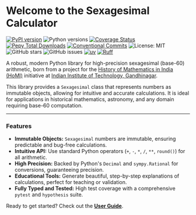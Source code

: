 # Welcome to the Sexagesimal Calculator

[![PyPI version](https://badge.fury.io/py/sexagesimal-calculator.svg)](https://badge.fury.io/py/sexagesimal-calculator)
![Python versions](https://img.shields.io/pypi/pyversions/sexagesimal-calculator)
[![Coverage Status](https://coveralls.io/repos/github/HrushikeshPawar/Sexagesimal-Calculator/badge.svg?branch=main)](https://coveralls.io/github/HrushikeshPawar/Sexagesimal-Calculator?branch=main)
[![Pepy Total Downloads](https://img.shields.io/pepy/dt/sexagesimal-calculator)](https://pepy.tech/project/sexagesimal-calculator)
[![Conventional Commits](https://img.shields.io/badge/Conventional%20Commits-1.0.0-%23FE5196?logo=conventionalcommits&logoColor=white)](https://conventionalcommits.org)
![License: MIT](https://img.shields.io/badge/License-MIT-yellow.svg)
![GitHub stars](https://img.shields.io/github/stars/HrushikeshPawar/sexagesimal-calculator?style=social)
![GitHub issues](https://img.shields.io/github/issues/HrushikeshPawar/sexagesimal-calculator)
[![uv](https://img.shields.io/endpoint?url=https://raw.githubusercontent.com/astral-sh/uv/main/assets/badge/v0.json)](https://github.com/astral-sh/uv)
[![Ruff](https://img.shields.io/endpoint?url=https://raw.githubusercontent.com/astral-sh/ruff/main/assets/badge/v2.json)](https://github.com/astral-sh/ruff)

A robust, modern Python library for high-precision sexagesimal (base-60) arithmetic, born from a project for the [History of Mathematics in India (HoMI)](https://sites.iitgn.ac.in/homi/) initiative at [Indian Institute of Technology, Gandhinagar](https://iitgn.ac.in/).

This library provides a `Sexagesimal` class that represents numbers as immutable objects, allowing for intuitive and accurate calculations. It is ideal for applications in historical mathematics, astronomy, and any domain requiring base-60 computation.

---

### Features

-   **Immutable Objects:** `Sexagesimal` numbers are immutable, ensuring predictable and bug-free calculations.
-   **Intuitive API:** Use standard Python operators (`+`, `-`, `*`, `/`, `**`, `round()`) for all arithmetic.
-   **High Precision:** Backed by Python's `Decimal` and `sympy.Rational` for conversions, guaranteeing precision.
-   **Educational Tools:** Generate beautiful, step-by-step explanations of calculations, perfect for teaching or validation.
-   **Fully Typed and Tested:** High test coverage with a comprehensive `pytest` and `hypothesis` suite.

Ready to get started? Check out the [**User Guide**](./guide/installation.md).